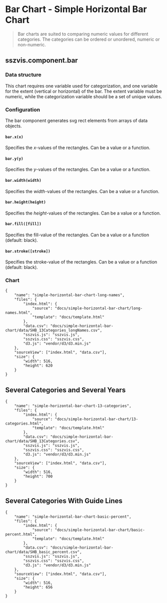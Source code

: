 # Bar Chart - Simple Horizontal Bar Chart

> Bar charts are suited to comparing numeric values for different categories. The categories can be ordered or unordered, numeric or non-numeric.

## sszvis.component.bar

### Data structure

This chart requires one variable used for categorization, and one variable for the extent (vertical or horizontal) of the bar. The extent variable must be numeric, while the categorization variable should be a set of unique values.

### Configuration

The bar component generates svg rect elements from arrays of data objects.

#### `bar.x(x)`

Specifies the *x*-values of the rectangles. Can be a value or a function.

#### `bar.y(y)`

Specifies the *y*-values of the rectangles. Can be a value or a function.

#### `bar.width(width)`

Specifies the *width*-values of the rectangles. Can be a value or a function.

#### `bar.height(height)`

Specifies the *height*-values of the rectangles. Can be a value or a function.

#### `bar.fill([fill])`

Specifies the fill-value of the rectangles. Can be a value or a function (default: black).

#### `bar.stroke([stroke])`

Specifies the stroke-value of the rectangles. Can be a value or a function (default: black).

### Chart

```project
{
    "name": "simple-horizontal-bar-chart-long-names",
    "files": {
        "index.html": {
            "source": "docs/simple-horizontal-bar-chart/long-names.html",
            "template": "docs/template.html"
        },
        "data.csv": "docs/simple-horizontal-bar-chart/data/SHB_13Categories_longNames.csv",
        "sszvis.js": "sszvis.js",
        "sszvis.css": "sszvis.css",
        "d3.js": "vendor/d3/d3.min.js"
    },
    "sourceView": ["index.html", "data.csv"],
    "size": {
        "width": 516,
        "height": 620
    }
}
```

## Several Categories and Several Years

```project
{
    "name": "simple-horizontal-bar-chart-13-categories",
    "files": {
        "index.html": {
            "source": "docs/simple-horizontal-bar-chart/13-categories.html",
            "template": "docs/template.html"
        },
        "data.csv": "docs/simple-horizontal-bar-chart/data/SHB_13Categories.csv",
        "sszvis.js": "sszvis.js",
        "sszvis.css": "sszvis.css",
        "d3.js": "vendor/d3/d3.min.js"
    },
    "sourceView": ["index.html", "data.csv"],
    "size": {
        "width": 516,
        "height": 700
    }
}
```

## Several Categories With Guide Lines

```project
{
    "name": "simple-horizontal-bar-chart-basic-percent",
    "files": {
        "index.html": {
            "source": "docs/simple-horizontal-bar-chart/basic-percent.html",
            "template": "docs/template.html"
        },
        "data.csv": "docs/simple-horizontal-bar-chart/data/SHB_basic_percent.csv",
        "sszvis.js": "sszvis.js",
        "sszvis.css": "sszvis.css",
        "d3.js": "vendor/d3/d3.min.js"
    },
    "sourceView": ["index.html", "data.csv"],
    "size": {
        "width": 516,
        "height": 656
    }
}
```

